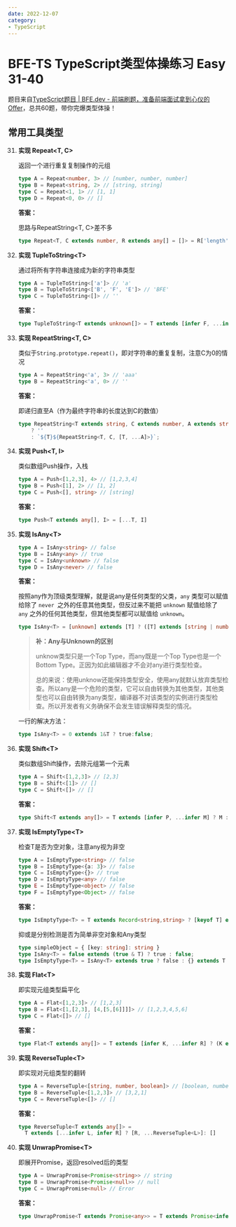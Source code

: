 ```yaml
---
date: 2022-12-07
category:
- TypeScript
---
```


# BFE-TS  TypeScript类型体操练习 Easy 31-40

题目来自[TypeScript题目 | BFE.dev - 前端刷题，准备前端面试拿到心仪的Offer](https://bigfrontend.dev/zh/typescript)，总共60题，带你完爆类型体操！

## 常用工具类型

31. **实现 Repeat<T, C>**

    返回一个进行重复复制操作的元组

    ```ts
    type A = Repeat<number, 3> // [number, number, number]
    type B = Repeat<string, 2> // [string, string]
    type C = Repeat<1, 1> // [1, 1]
    type D = Repeat<0, 0> // []
    ```

    **答案：**

    思路与RepeatString<T, C>差不多

    ```typescript
    type Repeat<T, C extends number, R extends any[] = []> = R['length'] extends C ? R : Repeat<T, C ,[...R, T]>
    ```

17. **实现 TupleToString\<T>**

    通过将所有字符串连接成为新的字符串类型

    ```ts
    type A = TupleToString<['a']> // 'a'
    type B = TupleToString<['B', 'F', 'E']> // 'BFE'
    type C = TupleToString<[]> // ''
    ```

    **答案：**

    ```typescript
    type TupleToString<T extends unknown[]> = T extends [infer F, ...infer R] ? F extends string ? `${F}${TupleToString<R>}` : never : "";
    ```

18. **实现 RepeatString<T, C>**

    类似于`String.prototype.repeat()`，即对字符串的重复复制，注意C为0的情况

    ```ts
    type A = RepeatString<'a', 3> // 'aaa'
    type B = RepeatString<'a', 0> // ''
    ```

    **答案：**

    即递归直至A（作为最终字符串的长度达到C的数值）

    ```typescript
    type RepeatString<T extends string, C extends number, A extends string[] = []> = A['length'] extends C
        ? ''
        : `${T}${RepeatString<T, C, [T, ...A]>}`;
    ```

19. **实现 Push<T, I>**

    类似数组Push操作，入栈

    ```ts
    type A = Push<[1,2,3], 4> // [1,2,3,4]
    type B = Push<[1], 2> // [1, 2]
    type C = Push<[], string> // [string]
    ```

    **答案：**

    ```typescript
    type Push<T extends any[], I> = [...T, I]
    ```

20. **实现 IsAny\<T>**

    ```ts
    type A = IsAny<string> // false
    type B = IsAny<any> // true
    type C = IsAny<unknown> // false
    type D = IsAny<never> // false
    ```

    **答案：**

    按照any作为顶级类型理解，就是说any是任何类型的父类，`any` 类型可以赋值给除了 `never `之外的任意其他类型，但反过来不能把 `unknown` 赋值给除了 `any` 之外的任何其他类型，但其他类型都可以赋值给 `unknown`。

    ```typescript
    type IsAny<T> = [unknown] extends [T] ? ([T] extends [string | number | symbol | boolean] ? true : false) : false
    ```

    > **补：Any与Unknown的区别**
    >
    > unknow类型只是一个Top Type，而any既是一个Top Type也是一个Bottom Type。正因为如此编辑器才不会对any进行类型检查。
    >
    > 总的来说：使用unknow还能保持类型安全，使用any就默认放弃类型检查。所以any是一个危险的类型，它可以自由转换为其他类型，其他类型也可以自由转换为any类型，编译器不对该类型的实例进行类型检查。所以开发者有义务确保不会发生错误解释类型的情况。

    一行的解决方法：

    ```typescript
    type IsAny<T> = 0 extends 1&T ? true:false;
    ```

21. **实现 Shift\<T>**

    类似数组Shift操作，去除元组第一个元素

    ```ts
    type A = Shift<[1,2,3]> // [2,3]
    type B = Shift<[1]> // []
    type C = Shift<[]> // []
    ```

    **答案：**

    ```typescript
    type Shift<T extends any[]> = T extends [infer P, ...infer M] ? M : []
    ```

22. **实现 IsEmptyType\<T>**

    检查T是否为空对象，注意any视为非空

    ```ts
    type A = IsEmptyType<string> // false
    type B = IsEmptyType<{a: 3}> // false
    type C = IsEmptyType<{}> // true
    type D = IsEmptyType<any> // false
    type E = IsEmptyType<object> // false
    type F = IsEmptyType<Object> // false
    ```

    **答案：**

    ```typescript
    type IsEmptyType<T> = T extends Record<string,string> ? [keyof T] extends [never] ? true: false: false
    ```

    抑或是分别检测是否为简单非空对象和Any类型

    ```typescript
    type simpleObject = { [key: string]: string }
    type IsAny<T> = false extends (true & T) ? true : false; 
    type IsEmptyType<T> = IsAny<T> extends true ? false : {} extends T ? T extends simpleObject ? true : false :false 
    ```

23. **实现 Flat\<T>**

    即实现元组类型扁平化

    ```ts
    type A = Flat<[1,2,3]> // [1,2,3]
    type B = Flat<[1,[2,3], [4,[5,[6]]]]> // [1,2,3,4,5,6]
    type C = Flat<[]> // []
    ```

    **答案：**

    ```typescript
    type Flat<T extends any[]> = T extends [infer K, ...infer R] ? (K extends any[] ? [...Flat<K>,...Flat<R>] : [K,...Flat<R>]) : T
    ```

24. **实现 ReverseTuple\<T>**

    即实现对元组类型的翻转

    ```ts
    type A = ReverseTuple<[string, number, boolean]> // [boolean, number, string]
    type B = ReverseTuple<[1,2,3]> // [3,2,1]
    type C = ReverseTuple<[]> // []
    ```

    **答案：**

    ```typescript
    type ReverseTuple<T extends any[]> = 
      T extends [...infer L, infer R] ? [R, ...ReverseTuple<L>]: []
    ```

25. **实现 UnwrapPromise\<T>**

    即展开Promise，返回resolved后的类型

    ```ts
    type A = UnwrapPromise<Promise<string>> // string
    type B = UnwrapPromise<Promise<null>> // null
    type C = UnwrapPromise<null> // Error
    ```

    **答案：**

    ```typescript
    type UnwrapPromise<T extends Promise<any>> = T extends Promise<infer P> ? P :never
    ```
